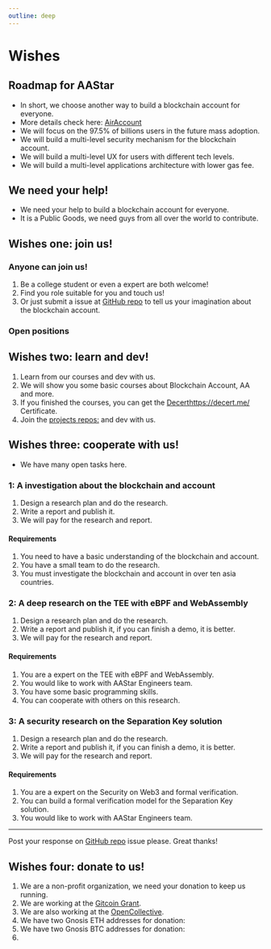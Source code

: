 ```yaml
---
outline: deep
---
```


# Wishes

## Roadmap for AAStar
+ In short, we choose another way to build a blockchain account for everyone.
+ More details check here: [AirAccount](https://hackmd.io/@jhfnetboy/r1598GZOp#/)
+ We will focus on the 97.5% of billions users in the future mass adoption.
+ We will build a multi-level security mechanism for the blockchain account.
+ We will build a multi-level UX for users with different tech levels.
+ We will build a multi-level applications architecture  with lower gas fee.

## We need your help!
+ We need your help to build a blockchain account for everyone.
+ It is a Public Goods, we need guys from all over the world to contribute.

## Wishes one: join us!

### Anyone can join us!
1. Be a college student or even a expert are both welcome!
2. Find you role suitable for you and touch us!
3. Or just submit a issue at [GitHub repo](https://github.com/AAStarCommunity/AACourses) to tell us your imagination about the blockchain account.

### Open positions

## Wishes two: learn and dev!
1. Learn from our courses and dev with us.
2. We will show you some basic courses about Blockchain Account, AA and more.
3. If you finished the courses, you can get the [Decert]()https://decert.me/ Certificate.
4. Join the [projects repos:](https://github.com/orgs/AAStarCommunity/repositories) and dev with us.


## Wishes three: cooperate with us!
+ We have many open tasks here.

### 1: A investigation about the blockchain and account
1. Design a research plan and do the research.
2. Write a report and publish it.
3. We will pay for the research and report.

#### Requirements
1. You need to have a basic understanding of the blockchain and account.
2. You have a small team to do the research.
3. You must investigate the blockchain and account in over ten asia countries.

### 2: A deep research on the TEE with eBPF and WebAssembly
1. Design a research plan and do the research.
2. Write a report and publish it, if you can finish a demo, it is better.
3. We will pay for the research and report.

#### Requirements
1. You are a expert on the TEE with eBPF and WebAssembly.
2. You would like to work with AAStar Engineers team.
3. You have some basic programming skills.
4. You can cooperate with others on this research.

### 3: A security research on the Separation Key solution
1. Design a research plan and do the research.
2. Write a report and publish it, if you can finish a demo, it is better.
3. We will pay for the research and report.
   
#### Requirements
1. You are a expert on the Security on Web3 and formal verification.
2. You can build a formal verification model for the Separation Key solution.
3. You would like to work with AAStar Engineers team.


----

Post your response on [GitHub repo](https://github.com/AAStarCommunity/AACourses) issue please.
Great thanks!

## Wishes four: donate to us!
1. We are a non-profit organization, we need your donation to keep us running.
2. We are working at the [Gitcoin Grant](https://gitcoin.co/grants/).
3. We are also working at the [OpenCollective](https://opencollective.com/aastarcommunity).
4. We have two Gnosis ETH addresses for donation:
5. We have two Gnosis BTC addresses for donation:
6. 